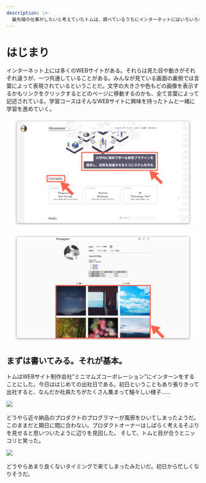 ```yaml
---
description: \>-
  最先端の仕事がしたいと考えていたトムは、調べているうちにインターネットにはいろいろなWEBサービスがあることに気がつき興味を持った。そして、あるWEBサイト制作会社のインターンをすることにした。
---
```


# はじまり

インターネット上には多くのWEBサイトがある。それらは見た目や動きがそれぞれ違うが、一つ共通していることがある。みんなが見ている画面の裏側では言葉によって表現されているということだ。文字の大きさや色もどの画像を表示するかもリンクをクリックするとどのページに移動するのかも、全て言葉によって記述されている。学習コースはそんなWEBサイトに興味を持ったトムと一緒に学習を進めていく。

![文字の大きさや色の指定も文字で記述している。][image-1]

![画像の大きさ、位置も文字で記述している。][image-2]

## まずは書いてみる。それが基本。

トムはWEBサイト制作会社”ミニマムズコーポレーション”にインターンをすることにした。今日ははじめての出社日である。初日ということもあり張りきって出社すると、なんだか社員たちがたくさん集まって騒々しい様子……

![][image-3]

どうやら近々納品のプロダクトのプログラマーが風邪をひいてしまったようだ。このままだと期日に間に合わない。プロダクトオーナーはしばらく考えるそぶりを見せると思いついたように辺りを見回した。 そして、トムと目が合うとニッコリと笑った。

![][image-4]

どうやらあまり良くないタイミングで来てしまったみたいだ。初日から忙しくなりそうだ。

[image-1]:	./images/00-01-website-sample-01.png
[image-2]:	./images/00-01-website-sample-02.png
[image-3]:	./images/00-02-sick.png
[image-4]:	./images/00-03-new-comer.png